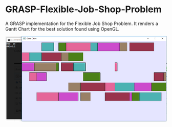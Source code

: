 # GRASP-Flexible-Job-Shop-Problem
A GRASP implementation for the Flexible Job Shop Problem. It renders a Gantt Chart for the best solution found using OpenGL.


![GanttChartExemple](GanttChartExemple.png)
